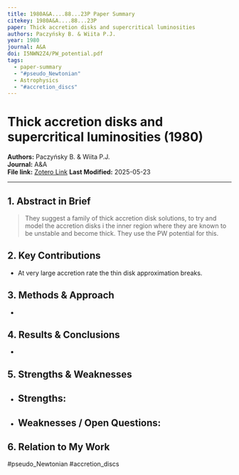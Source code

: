 ```yaml
---
title: 1980A&A....88...23P Paper Summary
citekey: 1980A&A....88...23P
paper: Thick accretion disks and supercritical luminosities
authors: Paczyńsky B. & Wiita P.J.
year: 1980
journal: A&A
doi: I5NWN2Z4/PW_potential.pdf
tags:
  - paper-summary
  - "#pseudo_Newtonian"
  - Astrophysics
  - "#accretion_discs"
---
```


# Thick accretion disks and supercritical luminosities (1980)  
**Authors:** Paczyńsky B. & Wiita P.J.  
**Journal:** A&A  
**File link:** [Zotero Link](zotero://open-pdf/library/items/I5NWN2Z4/PW_potential.pdf) 
**Last Modified:**  2025-05-23

---

## 1. Abstract in Brief
> They suggest a family of thick accretion disk solutions, to try and model the accretion disks i the inner region where they are known to be unstable and become thick. They use the PW potential for this.

## 2. Key Contributions
- At very large accretion rate the thin disk approximation breaks.

## 3. Methods & Approach
- 

## 4. Results & Conclusions
- 

## 5. Strengths & Weaknesses
- **Strengths:**  
  -  
- **Weaknesses / Open Questions:**  
  -  

## 6. Relation to My Work

#pseudo_Newtonian
#accretion_discs